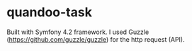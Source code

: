 # quandoo-task

Built with Symfony 4.2 framework. I used Guzzle (https://github.com/guzzle/guzzle) for the http request (API).
